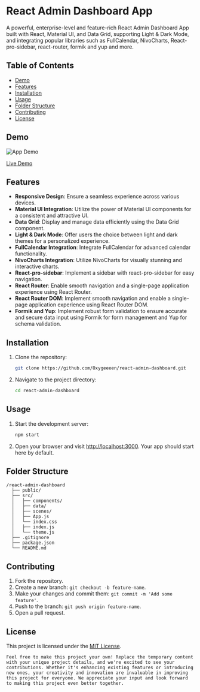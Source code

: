 # React Admin Dashboard App

A powerful, enterprise-level and feature-rich React Admin Dashboard App built with React, Material UI, and Data Grid, supporting Light & Dark Mode, and integrating popular libraries such as FullCalendar, NivoCharts, React-pro-sidebar, react-router, formik and yup and more.

## Table of Contents

- [Demo](#demo)
- [Features](#features)
- [Installation](#installation)
- [Usage](#usage)
- [Folder Structure](#folder-structure)
- [Contributing](#contributing)
- [License](#license)

## Demo

![App Demo](link-to-demo-gif-or-screenshot)

[Live Demo](https://adminis.vercel.app/)

## Features

- **Responsive Design**: Ensure a seamless experience across various devices.
- **Material UI Integration**: Utilize the power of Material UI components for a consistent and attractive UI.
- **Data Grid**: Display and manage data efficiently using the Data Grid component.
- **Light & Dark Mode**: Offer users the choice between light and dark themes for a personalized experience.
- **FullCalendar Integration**: Integrate FullCalendar for advanced calendar functionality.
- **NivoCharts Integration**: Utilize NivoCharts for visually stunning and interactive charts.
- **React-pro-sidebar**: Implement a sidebar with react-pro-sidebar for easy navigation.
- **React Router**: Enable smooth navigation and a single-page application experience using React Router.
- **React Router DOM**: Implement smooth navigation and enable a single-page application experience using React Router DOM.
- **Formik and Yup**: Implement robust form validation to ensure accurate and secure data input using Formik for form management and Yup for schema validation.

## Installation

1. Clone the repository:

   ```bash
   git clone https://github.com/Oxygeeeen/react-admin-dashboard.git
   ```

2. Navigate to the project directory:

   ```bash
   cd react-admin-dashboard
   ```

## Usage

1. Start the development server:

   ```bash
   npm start
   ```

2. Open your browser and visit [http://localhost:3000](http://localhost:3000). Your app should start here by default.

## Folder Structure

```
/react-admin-dashboard
  ├── public/
  ├── src/
  │   ├── components/
  │   ├── data/
  │   ├── scenes/
  │   ├── App.js
  │   └── index.css
  │   ├── index.js
  │   └── theme.js
  ├── .gitignore
  ├── package.json
  └── README.md
```

## Contributing

1. Fork the repository.
2. Create a new branch: `git checkout -b feature-name`.
3. Make your changes and commit them: `git commit -m 'Add some feature'`.
4. Push to the branch: `git push origin feature-name`.
5. Open a pull request.

## License

This project is licensed under the [MIT License](https://opensource.org/licenses/MIT).
```
Feel free to make this project your own! Replace the temporary content with your unique project details, and we're excited to see your contributions. Whether it's enhancing existing features or introducing new ones, your creativity and innovation are invaluable in improving this project for everyone. We appreciate your input and look forward to making this project even better together.
```